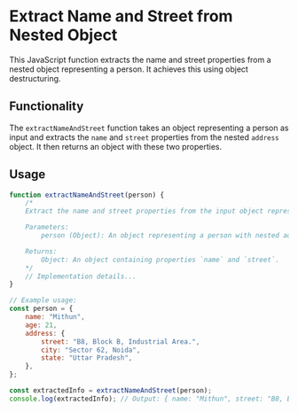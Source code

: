 # Extract Name and Street from Nested Object

This JavaScript function extracts the name and street properties from a nested object representing a person. It achieves this using object destructuring.

## Functionality

The `extractNameAndStreet` function takes an object representing a person as input and extracts the `name` and `street` properties from the nested `address` object. It then returns an object with these two properties.

## Usage

```javascript
function extractNameAndStreet(person) {
    /*
    Extract the name and street properties from the input object representing a person.

    Parameters:
        person (Object): An object representing a person with nested address property.

    Returns:
        Object: An object containing properties `name` and `street`.
    */
    // Implementation details...
}

// Example usage:
const person = {
    name: "Mithun",
    age: 21,
    address: {
        street: "B8, Block B, Industrial Area.",
        city: "Sector 62, Noida",
        state: "Uttar Pradesh",
    },
};

const extractedInfo = extractNameAndStreet(person);
console.log(extractedInfo); // Output: { name: "Mithun", street: "B8, Block B, Industrial Area." }
